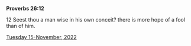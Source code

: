 **Proverbs 26:12**

12 Seest thou a man wise in his own conceit? there is more hope of a fool than of him.

[Tuesday 15-November, 2022](https://t.me/s/daily_scripture)
